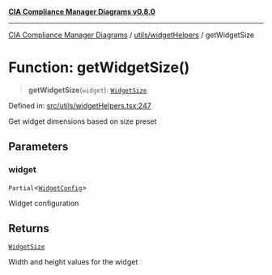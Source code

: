 [**CIA Compliance Manager Diagrams v0.8.0**](../../../README.md)

***

[CIA Compliance Manager Diagrams](../../../modules.md) / [utils/widgetHelpers](../README.md) / getWidgetSize

# Function: getWidgetSize()

> **getWidgetSize**(`widget`): [`WidgetSize`](../../../types/widget/interfaces/WidgetSize.md)

Defined in: [src/utils/widgetHelpers.tsx:247](https://github.com/Hack23/cia-compliance-manager/blob/9d71808d079d754f4b85858b6e4ea1bff990b076/src/utils/widgetHelpers.tsx#L247)

Get widget dimensions based on size preset

## Parameters

### widget

`Partial`\<[`WidgetConfig`](../../../types/widget/interfaces/WidgetConfig.md)\>

Widget configuration

## Returns

[`WidgetSize`](../../../types/widget/interfaces/WidgetSize.md)

Width and height values for the widget
